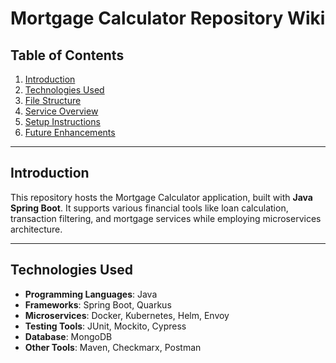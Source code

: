 
# Mortgage Calculator Repository Wiki

## Table of Contents
1. [Introduction](#introduction)
2. [Technologies Used](#technologies-used)
3. [File Structure](#file-structure)
4. [Service Overview](#service-overview)
5. [Setup Instructions](#setup-instructions)
6. [Future Enhancements](#future-enhancements)

---

## Introduction
This repository hosts the Mortgage Calculator application, built with **Java Spring Boot**. It supports various financial tools like loan calculation, transaction filtering, and mortgage services while employing microservices architecture.

---

## Technologies Used
- **Programming Languages**: Java
- **Frameworks**: Spring Boot, Quarkus
- **Microservices**: Docker, Kubernetes, Helm, Envoy
- **Testing Tools**: JUnit, Mockito, Cypress
- **Database**: MongoDB
- **Other Tools**: Maven, Checkmarx, Postman
